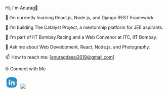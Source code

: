 Hi, I'm Anurag👋

🌱 I’m currently learning React.js, Node.js, and Django REST Framework.

🚀 I’m building The Catalyst Project, a mentorship platform for JEE aspirants.

🔧 I'm part of IIT Bombay Racing and a Web Convenor at ITC, IIT Bombay.

💬 Ask me about Web Development, React, Node.js, and Photography.

📫 How to reach me: [anuragdesai2019@gmail.com]

🌐 Connect with Me

<a href="https://www.linkedin.com/in/anurag-desai-a37a35333/?trk=PROFILE_DROP_DOWN" target="_blank"><img src="Linkedinpencil-removebg-preview.png" width="40"/></a>
<a href="https://www.instagram.com/anurag.desai.695/?hl=en" target="_blank"><img src="" width="40"></a>
<a href="https://in.pinterest.com/anuragdesai2019/photography/"><img src="[https://www.google.com/url?sa=i&url=https%3A%2F%2Fsimilarpng.com%2Fpinterest-logo-creative-scribble-sketch-style-png%2F&psig=AOvVaw3mPN0iIM0p2tS8kCBVbkOU&ust=1747504633925000&source=images&cd=vfe&opi=89978449&ved=0CBQQjRxqFwoTCICf8ZnIqI0DFQAAAAAdAAAAABA](https://in.pinterest.com/pin/223280094014997968/)E" width="40"/></a>




